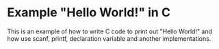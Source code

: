 # Example "Hello World!" in C

This is an example of how to write C code to print out "Hello World!" and how use scanf, printf, declaration variable and another implementations.
